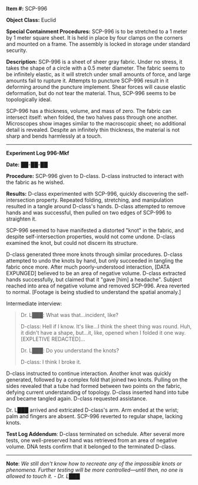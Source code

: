 **Item #:** SCP-996

**Object Class:** Euclid

**Special Containment Procedures:** SCP-996 is to be stretched to a 1 meter by 1 meter square sheet. It is held in place by four clamps on the corners and mounted on a frame. The assembly is locked in storage under standard security.

**Description:** SCP-996 is a sheet of sheer gray fabric. Under no stress, it takes the shape of a circle with a 0.5 meter diameter. The fabric seems to be infinitely elastic, as it will stretch under small amounts of force, and large amounts fail to rupture it. Attempts to puncture SCP-996 result in it deforming around the puncture implement. Shear forces will cause elastic deformation, but do not tear the material. Thus, SCP-996 seems to be topologically ideal.

SCP-996 has a thickness, volume, and mass of zero. The fabric can intersect itself: when folded, the two halves pass through one another. Microscopes show images similar to the macroscopic sheet; no additional detail is revealed. Despite an infinitely thin thickness, the material is not sharp and bends harmlessly at a touch.

* * *

**Experiment Log 996-Mkf**

**Date:** ██-██-██

**Procedure:** SCP-996 given to D-class. D-class instructed to interact with the fabric as he wished.

**Results:** D-class experimented with SCP-996, quickly discovering the self-intersection property. Repeated folding, stretching, and manipulation resulted in a tangle around D-class's hands. D-class attempted to remove hands and was successful, then pulled on two edges of SCP-996 to straighten it.

SCP-996 seemed to have manifested a distorted "knot" in the fabric, and despite self-intersection properties, would not come undone. D-class examined the knot, but could not discern its structure.

D-class generated three more knots through similar procedures. D-class attempted to undo the knots by hand, but only succeeded in tangling the fabric once more. After much poorly-understood interaction, \[DATA EXPUNGED\] believed to be an area of negative volume. D-class extracted hands successfully, but claimed that it "gave \[him\] a headache". Subject reached into area of negative volume and removed SCP-996. Area reverted to normal. \[Footage is being studied to understand the spatial anomaly.\]

Intermediate interview:

> Dr. L███: What was that…incident, like?
> 
> D-class: Hell if I know. It's like…I think the sheet thing was round. Huh, it didn't have a shape, but…it, like, opened when I folded it one way. \[EXPLETIVE REDACTED\]…
> 
> Dr. L███: Do you understand the knots?
> 
> D-class: I think I broke it.

D-class instructed to continue interaction. Another knot was quickly generated, followed by a complex fold that joined two knots. Pulling on the sides revealed that a tube had formed between two points on the fabric, defying current understanding of topology. D-class inserted hand into tube and became tangled again. D-class requested assistance.

Dr. L███ arrived and extricated D-class's arm. Arm ended at the wrist; palm and fingers are absent. SCP-996 reverted to regular shape, lacking knots.

**Test Log Addendum**: D-class terminated on schedule. After several more tests, one well-preserved hand was retrieved from an area of negative volume. DNA tests confirm that it belonged to the terminated D-class.

* * *

**Note**: _We still don't know how to recreate any of the impossible knots or phenomena. Further testing will be more controlled—until then, no one is allowed to touch it. - Dr. L███_